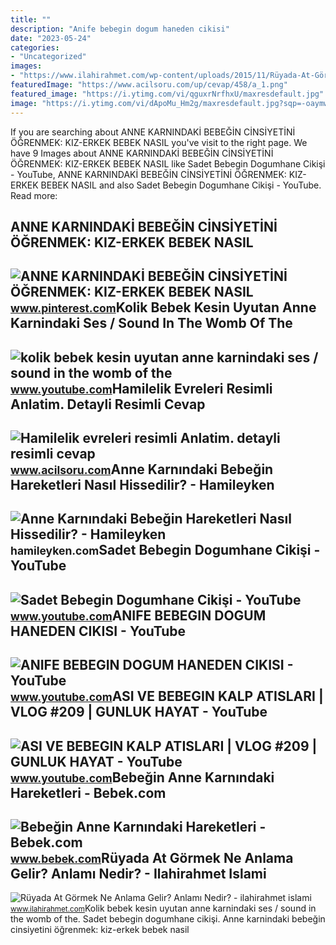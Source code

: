 ```yaml
---
title: ""
description: "Anife bebegin dogum haneden cikisi"
date: "2023-05-24"
categories:
- "Uncategorized"
images:
- "https://www.ilahirahmet.com/wp-content/uploads/2015/11/Rüyada-At-Görmek-Ne-Anlama-Gelir.jpg"
featuredImage: "https://www.acilsoru.com/up/cevap/458/a_1.png"
featured_image: "https://i.ytimg.com/vi/qguxrNrfhxU/maxresdefault.jpg"
image: "https://i.ytimg.com/vi/dApoMu_Hm2g/maxresdefault.jpg?sqp=-oaymwEmCIAKENAF8quKqQMa8AEB-AH-CYAC0AWKAgwIABABGGUgSyhHMA8=&amp;rs=AOn4CLB6HyJvEYWIvOaWRtHF2iGucE3uOg"
---
```


If you are searching about ANNE KARNINDAKİ BEBEĞİN CİNSİYETİNİ ÖĞRENMEK: KIZ-ERKEK BEBEK NASIL you've visit to the right page. We have 9 Images about ANNE KARNINDAKİ BEBEĞİN CİNSİYETİNİ ÖĞRENMEK: KIZ-ERKEK BEBEK NASIL like Sadet Bebegin Dogumhane Cikişi - YouTube, ANNE KARNINDAKİ BEBEĞİN CİNSİYETİNİ ÖĞRENMEK: KIZ-ERKEK BEBEK NASIL and also Sadet Bebegin Dogumhane Cikişi - YouTube. Read more:

ANNE KARNINDAKİ BEBEĞİN CİNSİYETİNİ ÖĞRENMEK: KIZ-ERKEK BEBEK NASIL
-------------------------------------------------------------------

 ![ANNE KARNINDAKİ BEBEĞİN CİNSİYETİNİ ÖĞRENMEK: KIZ-ERKEK BEBEK NASIL](https://i.pinimg.com/originals/81/40/a5/8140a577a6ec594530690fac20d6b668.jpg) <small>www.pinterest.com</small>Kolik Bebek Kesin Uyutan Anne Karnindaki Ses / Sound In The Womb Of The
-----------------------------------------------------------------------

 ![kolik bebek kesin uyutan anne karnindaki ses / sound in the womb of the](https://i.ytimg.com/vi/qguxrNrfhxU/maxresdefault.jpg) <small>www.youtube.com</small>Hamilelik Evreleri Resimli Anlatim. Detayli Resimli Cevap
---------------------------------------------------------

 ![Hamilelik evreleri resimli Anlatim. detayli resimli cevap](https://www.acilsoru.com/up/cevap/458/a_1.png) <small>www.acilsoru.com</small>Anne Karnındaki Bebeğin Hareketleri Nasıl Hissedilir? - Hamileyken
------------------------------------------------------------------

 ![Anne Karnındaki Bebeğin Hareketleri Nasıl Hissedilir? - Hamileyken](https://hamileyken.com/wp-content/uploads/2022/03/Anne-karnindaki-bebegin-hareketlerinin-azalmasi-1024x681.jpg) <small>hamileyken.com</small>Sadet Bebegin Dogumhane Cikişi - YouTube
----------------------------------------

 ![Sadet Bebegin Dogumhane Cikişi - YouTube](https://i.ytimg.com/vi/DpvFt5fC-oM/maxresdefault.jpg) <small>www.youtube.com</small>ANIFE BEBEGIN DOGUM HANEDEN CIKISI - YouTube
--------------------------------------------

 ![ANIFE BEBEGIN DOGUM HANEDEN CIKISI - YouTube](https://i.ytimg.com/vi/dApoMu_Hm2g/maxresdefault.jpg?sqp=-oaymwEmCIAKENAF8quKqQMa8AEB-AH-CYAC0AWKAgwIABABGGUgSyhHMA8=&rs=AOn4CLB6HyJvEYWIvOaWRtHF2iGucE3uOg) <small>www.youtube.com</small>ASI VE BEBEGIN KALP ATISLARI | VLOG #209 | GUNLUK HAYAT - YouTube
-----------------------------------------------------------------

 ![ASI VE BEBEGIN KALP ATISLARI | VLOG #209 | GUNLUK HAYAT - YouTube](https://i.ytimg.com/vi/5gUUfXIS2PU/maxresdefault.jpg) <small>www.youtube.com</small>Bebeğin Anne Karnındaki Hareketleri - Bebek.com
-----------------------------------------------

 ![Bebeğin Anne Karnındaki Hareketleri - Bebek.com](https://bebek.com/wp-content/uploads/2020/08/bebegin-anne-karnindaki-hareketleri.jpg) <small>www.bebek.com</small>Rüyada At Görmek Ne Anlama Gelir? Anlamı Nedir? - Ilahirahmet Islami
--------------------------------------------------------------------

 ![Rüyada At Görmek Ne Anlama Gelir? Anlamı Nedir? - ilahirahmet islami](https://www.ilahirahmet.com/wp-content/uploads/2015/11/Rüyada-At-Görmek-Ne-Anlama-Gelir.jpg) <small>www.ilahirahmet.com</small>Kolik bebek kesin uyutan anne karnindaki ses / sound in the womb of the. Sadet bebegin dogumhane cikişi. Anne karnindaki̇ bebeği̇n ci̇nsi̇yeti̇ni̇ öğrenmek: kiz-erkek bebek nasil
